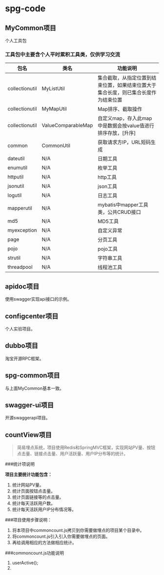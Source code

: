 # spg-code

## MyCommon项目
个人工具包

### 工具包中主要含个人平时累积工具类，仅供学习交流


|包名|类名|功能说明|
|----|----|------|
|collectionutil|MyListUtil|集合截取，从指定位置到结束位置，如果结束位置大于集合长度，则已集合长度作为结束位置|
|collectionutil|MyMapUtil|Map排序、截取操作|
|collectionutil|ValueComparableMap|自定义map，存入此map中是数据会按value值进行排序存放，[升序]|
|common|CommonUtil|获取请求方IP，URL短码生成|
|dateutil|N/A|日期工具|
|enumutil|N/A|枚举工具|
|httputil|N/A|http工具|
|jsonutil|N/A|json工具|
|logutil|N/A|日志工具|
|mapperutil|N/A|mybatis中mapper工具类，公共CRUD接口|
|md5|N/A|MD5工具|
|myexception|N/A|自定义异常|
|page|N/A|分页工具|
|pojo|N/A|pojo工具|
|strutil|N/A|字符串工具|
|threadpool|N/A|线程池工具|

## apidoc项目
使用swagger实现api接口的示例。

## configcenter项目
个人实验项目。

## dubbo项目
淘宝开源RPC框架。

## spg-common项目
与上面MyCommon基本一致。

## swagger-ui项目
开源swaggerapi项目。

## countView项目

>简易埋点系统，项目使用Redis和SpringMVC框架，实现网站PV量、按钮点击量、链接点击量、用户活跃量、用户IP分布等的统计。

###统计项说明

**项目主要统计功能包含：**

1. 统计网站PV量。
2. 统计页面按钮点击量。
3. 统计页面链接等的点击量。
4. 统计每天活跃用户数。
5. 统计每天活跃用户IP分布情况等。

###项目使用步骤说明：

1. 将本项目中commoncount.js拷贝到你需要做埋点的项目某个目录中。
2. 将commoncount.js引入引入你需要做埋点的页面。
3. 再给调用相应的方法做相应统计。

###commoncount.js功能说明
1. userActive();
2. 

